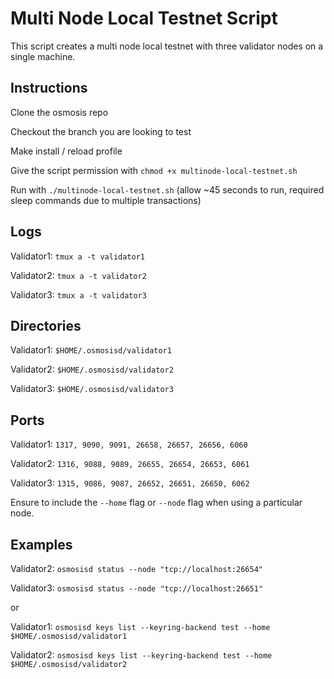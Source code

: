# Multi Node Local Testnet Script

This script creates a multi node local testnet with three validator nodes on a single machine.

## Instructions

Clone the osmosis repo

Checkout the branch you are looking to test

Make install / reload profile

Give the script permission with `chmod +x multinode-local-testnet.sh`

Run with `./multinode-local-testnet.sh` (allow ~45 seconds to run, required sleep commands due to multiple transactions)

## Logs

Validator1: `tmux a -t validator1`

Validator2: `tmux a -t validator2`

Validator3: `tmux a -t validator3`

## Directories

Validator1: `$HOME/.osmosisd/validator1`

Validator2: `$HOME/.osmosisd/validator2`

Validator3: `$HOME/.osmosisd/validator3`

## Ports

Validator1: `1317, 9090, 9091, 26658, 26657, 26656, 6060`

Validator2: `1316, 9088, 9089, 26655, 26654, 26653, 6061`

Validator3: `1315, 9086, 9087, 26652, 26651, 26650, 6062`

Ensure to include the `--home` flag or `--node` flag when using a particular node. 

## Examples

Validator2: `osmosisd status --node "tcp://localhost:26654"`

Validator3: `osmosisd status --node "tcp://localhost:26651"`

or

Validator1: `osmosisd keys list --keyring-backend test --home $HOME/.osmosisd/validator1`

Validator2: `osmosisd keys list --keyring-backend test --home $HOME/.osmosisd/validator2`
